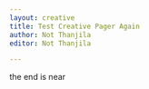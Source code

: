 ```yaml
---
layout: creative
title: Test Creative Pager Again
author: Not Thanjila
editor: Not Thanjila

---
```

the end is near